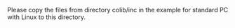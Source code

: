 Please copy the files from directory colib/inc in the example for standard PC
with Linux to this directory.
